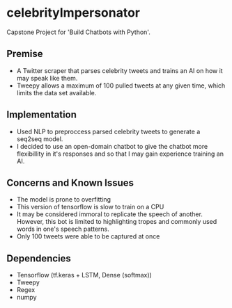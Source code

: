 # celebrityImpersonator
Capstone Project for 'Build Chatbots with Python'. 

## Premise
* A Twitter scraper that parses celebrity tweets and trains an AI on how it may speak like them.
* Tweepy allows a maximum of 100 pulled tweets at any given time, which limits the data set available.

## Implementation
* Used NLP to preproccess parsed celebrity tweets to generate a seq2seq model.
* I decided to use an open-domain chatbot to give the chatbot more flexibillity in it's responses and so that I may gain experience training an AI.

## Concerns and Known Issues
* The model is prone to overfitting
* This version of tensorflow is slow to train on a CPU
* It may be considered immoral to replicate the speech of another. However, this bot is limited to highlighting tropes and commonly used words in one's speech patterns.
* Only 100 tweets were able to be captured at once

## Dependencies
* Tensorflow (tf.keras + LSTM, Dense (softmax))
* Tweepy
* Regex
* numpy
